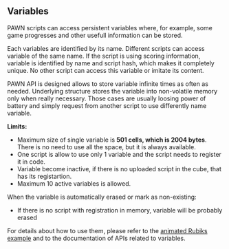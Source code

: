## Variables

PAWN scripts can access persistent variables where, for example, some game progresses and other usefull information can be stored.   

Each variables are identified by its name. Different scripts can access variable of the same name. If the script is using scoring information, variable is identified by name and script hash, which makes it completely unique. No other script can access this variable or imitate its content. 

PAWN API is designed allows to store variable infinite times as often as needed. Underlying structure stores the variable into non-volatile memory only when really necessary. Those cases are usually loosing power of battery and simply request from another script to use differently name variable. 

**Limits:**

* Maximum size of single variable is **501 cells, which is 2004 bytes**. There is no need to use all the space, but it is always available. 
* One script is allow to use only 1 variable and the script needs to register it in code. 
* Variable become inactive, if there is no uploaded script in the cube, that has its registartion. 
* Maximum 10 active variables is allowed.

When the variable is automatically erased or mark as non-existing:

* If there is no script with registration in memory, variable will be probably erased  







   





For details about how to use them, please refer to the [animated Rubiks example](examples/animated-rubiks.md) and to the documentation of APIs related to variables.

